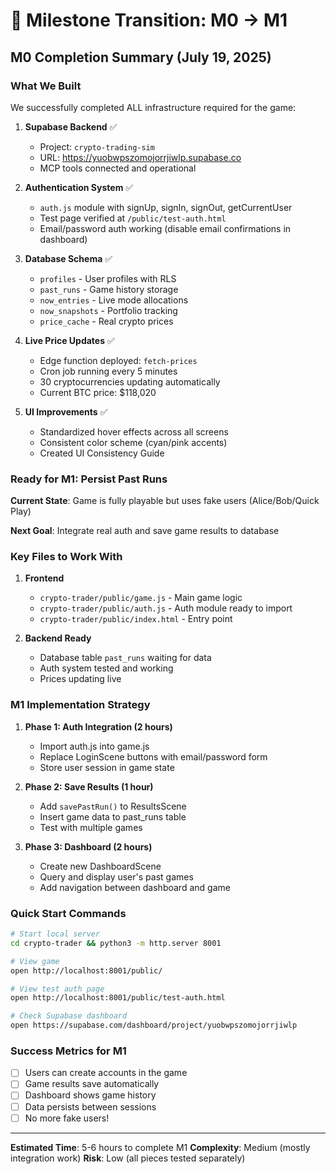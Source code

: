 
# 🎉 Milestone Transition: M0 → M1

## M0 Completion Summary (July 19, 2025)

### What We Built
We successfully completed ALL infrastructure required for the game:

1. **Supabase Backend** ✅
   - Project: `crypto-trading-sim` 
   - URL: https://yuobwpszomojorrjiwlp.supabase.co
   - MCP tools connected and operational

2. **Authentication System** ✅
   - `auth.js` module with signUp, signIn, signOut, getCurrentUser
   - Test page verified at `/public/test-auth.html`
   - Email/password auth working (disable email confirmations in dashboard)

3. **Database Schema** ✅
   - `profiles` - User profiles with RLS
   - `past_runs` - Game history storage
   - `now_entries` - Live mode allocations
   - `now_snapshots` - Portfolio tracking
   - `price_cache` - Real crypto prices

4. **Live Price Updates** ✅
   - Edge function deployed: `fetch-prices`
   - Cron job running every 5 minutes
   - 30 cryptocurrencies updating automatically
   - Current BTC price: $118,020

5. **UI Improvements** ✅
   - Standardized hover effects across all screens
   - Consistent color scheme (cyan/pink accents)
   - Created UI Consistency Guide

### Ready for M1: Persist Past Runs

**Current State**: Game is fully playable but uses fake users (Alice/Bob/Quick Play)

**Next Goal**: Integrate real auth and save game results to database

### Key Files to Work With

1. **Frontend**
   - `crypto-trader/public/game.js` - Main game logic
   - `crypto-trader/public/auth.js` - Auth module ready to import
   - `crypto-trader/public/index.html` - Entry point

2. **Backend Ready**
   - Database table `past_runs` waiting for data
   - Auth system tested and working
   - Prices updating live

### M1 Implementation Strategy

1. **Phase 1: Auth Integration (2 hours)**
   - Import auth.js into game.js
   - Replace LoginScene buttons with email/password form
   - Store user session in game state

2. **Phase 2: Save Results (1 hour)**
   - Add `savePastRun()` to ResultsScene
   - Insert game data to past_runs table
   - Test with multiple games

3. **Phase 3: Dashboard (2 hours)**
   - Create new DashboardScene
   - Query and display user's past games
   - Add navigation between dashboard and game

### Quick Start Commands

```bash
# Start local server
cd crypto-trader && python3 -m http.server 8001

# View game
open http://localhost:8001/public/

# View test auth page
open http://localhost:8001/public/test-auth.html

# Check Supabase dashboard
open https://supabase.com/dashboard/project/yuobwpszomojorrjiwlp
```

### Success Metrics for M1

- [ ] Users can create accounts in the game
- [ ] Game results save automatically
- [ ] Dashboard shows game history
- [ ] Data persists between sessions
- [ ] No more fake users!

---

**Estimated Time**: 5-6 hours to complete M1
**Complexity**: Medium (mostly integration work)
**Risk**: Low (all pieces tested separately) 
